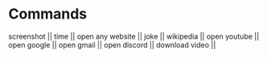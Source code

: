 # Commands
screenshot ||
time ||
open any website ||
joke ||
wikipedia ||
open youtube ||
open google ||
open gmail ||
open discord ||
download video ||
